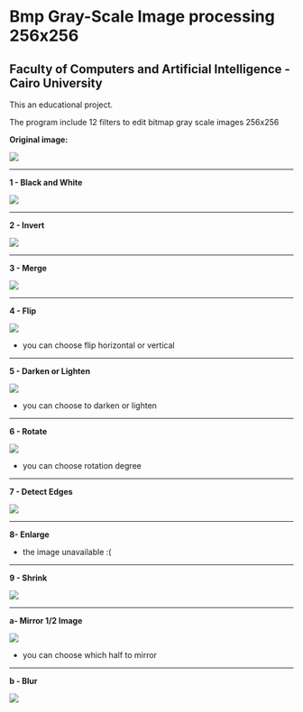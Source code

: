 # Bmp Gray-Scale Image processing 256x256
## Faculty of Computers and Artificial Intelligence - Cairo University
This an educational project.

The program include 12 filters to edit bitmap gray scale images 256x256

**Original image:**

<img src= "test.bmp">

___________________________________________________________

**1 - Black and White**

<img src="Result_imgs/bww.bmp">

___________________________________________________________

**2 - Invert**

<img src="Result_imgs/iiin.bmp">

___________________________________________________________

**3 - Merge**

<img src="Result_imgs/mmerg.bmp">

___________________________________________________________

**4 - Flip**

<img src="Result_imgs/flip.bmp">

* you can choose flip horizontal or vertical 

___________________________________________________________

**5 - Darken or Lighten**

<img src="Result_imgs/dddddddd.bmp">

* you can choose to darken or lighten

___________________________________________________________

**6 - Rotate**

<img src="Result_imgs/gggg.bmp">

* you can choose rotation degree

___________________________________________________________

**7 - Detect Edges**

<img src="Result_imgs/eeedgee.bmp">

___________________________________________________________

**8- Enlarge**

* the image unavailable :(

___________________________________________________________

**9 - Shrink**

<img src="Result_imgs/ssshh.bmp">

___________________________________________________________

**a-  Mirror 1/2 Image**

<img src="Result_imgs/aaaa.bmp">

* you can choose which half to mirror

___________________________________________________________

**b - Blur**

<img src="Result_imgs/bbb.bmp">
